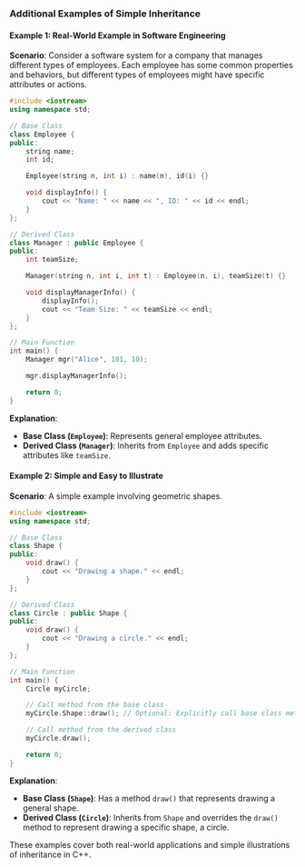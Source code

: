 ### Additional Examples of Simple Inheritance

#### Example 1: Real-World Example in Software Engineering

**Scenario**: Consider a software system for a company that manages different types of employees. Each employee has some common properties and behaviors, but different types of employees might have specific attributes or actions.

```cpp
#include <iostream>
using namespace std;

// Base Class
class Employee {
public:
    string name;
    int id;

    Employee(string n, int i) : name(n), id(i) {}

    void displayInfo() {
        cout << "Name: " << name << ", ID: " << id << endl;
    }
};

// Derived Class
class Manager : public Employee {
public:
    int teamSize;

    Manager(string n, int i, int t) : Employee(n, i), teamSize(t) {}

    void displayManagerInfo() {
        displayInfo();
        cout << "Team Size: " << teamSize << endl;
    }
};

// Main Function
int main() {
    Manager mgr("Alice", 101, 10);

    mgr.displayManagerInfo();

    return 0;
}
```

**Explanation**:
- **Base Class (`Employee`)**: Represents general employee attributes.
- **Derived Class (`Manager`)**: Inherits from `Employee` and adds specific attributes like `teamSize`.

#### Example 2: Simple and Easy to Illustrate

**Scenario**: A simple example involving geometric shapes.

```cpp
#include <iostream>
using namespace std;

// Base Class
class Shape {
public:
    void draw() {
        cout << "Drawing a shape." << endl;
    }
};

// Derived Class
class Circle : public Shape {
public:
    void draw() {
        cout << "Drawing a circle." << endl;
    }
};

// Main Function
int main() {
    Circle myCircle;

    // Call method from the base class
    myCircle.Shape::draw(); // Optional: Explicitly call base class method

    // Call method from the derived class
    myCircle.draw();

    return 0;
}
```

**Explanation**:
- **Base Class (`Shape`)**: Has a method `draw()` that represents drawing a general shape.
- **Derived Class (`Circle`)**: Inherits from `Shape` and overrides the `draw()` method to represent drawing a specific shape, a circle.

These examples cover both real-world applications and simple illustrations of inheritance in C++.
